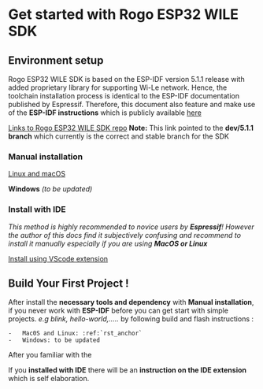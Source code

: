 # Get started with Rogo ESP32 WILE SDK

## Environment setup

Rogo ESP32 WILE SDK is based on the ESP-IDF version 5.1.1 release with added proprietary library for supporting Wi-Le network. Hence, the toolchain installation process is identical to the ESP-IDF documentation published by Espressif. Therefore, this document also feature and make use of the **ESP-IDF instructions** which is publicly available [here](https://docs.espressif.com/projects/esp-idf/en/v5.1.2/esp32/index.html) 

[Links to Rogo ESP32 WILE SDK repo](https://github.com/RogoSolutions/rogo-esp32-sdk/tree/dev/v5.1.1 ':)')
**Note:** This link pointed to the **dev/5.1.1 branch** which currently is the correct and stable branch for the SDK 

### Manual installation 

[Linux and macOS](./linux_mac_install.rst ':)')

**Windows** *(to be updated)*

### Install with IDE  
*This method is highly recommended to novice users by **Espressif**! However the author of this docs find it subjectively confusing and recommend to install it manually especially if you are using **MacOS or Linux***

[Install using VScode extension](./vscode_extesion.md ':)')


## Build Your First Project !
After install the **necessary tools and dependency** with **Manual installation**, if you never work with **ESP-IDF** before you can get start with simple projects. *e.g blink, hello-world,.....* by following build and flash instructions :

```{eval-rst}
-   Mac0S and Linux: :ref:`rst_anchor`
-   Windows: to be updated 
```

After you familiar with the  


If you **installed with IDE** there will be an **instruction on the IDE extension** which is self elaboration.